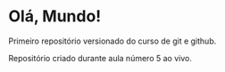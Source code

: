# Olá, Mundo!
 Primeiro repositório versionado do curso de git e github.

 Repositório criado durante aula número 5 ao vivo.
